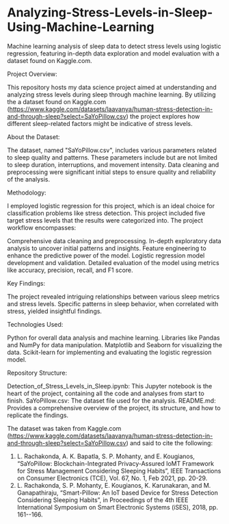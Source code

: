 # Analyzing-Stress-Levels-in-Sleep-Using-Machine-Learning
Machine learning analysis of sleep data to detect stress levels using logistic regression, featuring in-depth data exploration and model evaluation with a dataset found on Kaggle.com.

Project Overview:

This repository hosts my data science project aimed at understanding and analyzing stress levels during sleep through machine learning. By utilizing the a dataset found on Kaggle.com (https://www.kaggle.com/datasets/laavanya/human-stress-detection-in-and-through-sleep?select=SaYoPillow.csv) the project explores how different sleep-related factors might be indicative of stress levels.


About the Dataset:

The dataset, named "SaYoPillow.csv", includes various parameters related to sleep quality and patterns. These parameters include but are not limited to sleep duration, interruptions, and movement intensity. Data cleaning and preprocessing were significant initial steps to ensure quality and reliability of the analysis.


Methodology:

I employed logistic regression for this project, which is an ideal choice for classification problems like stress detection. This project included five target stress levels that the results were categorized into. The project workflow encompasses:

Comprehensive data cleaning and preprocessing.
In-depth exploratory data analysis to uncover initial patterns and insights.
Feature engineering to enhance the predictive power of the model.
Logistic regression model development and validation.
Detailed evaluation of the model using metrics like accuracy, precision, recall, and F1 score.


Key Findings:

The project revealed intriguing relationships between various sleep metrics and stress levels. Specific patterns in sleep behavior, when correlated with stress, yielded insightful findings.


Technologies Used:

Python for overall data analysis and machine learning.
Libraries like Pandas and NumPy for data manipulation.
Matplotlib and Seaborn for visualizing the data.
Scikit-learn for implementing and evaluating the logistic regression model.


Repository Structure:

Detection_of_Stress_Levels_in_Sleep.ipynb: This Jupyter notebook is the heart of the project, containing all the code and analyses from start to finish.
SaYoPillow.csv: The dataset file used for the analysis.
README.md: Provides a comprehensive overview of the project, its structure, and how to replicate the findings.


The dataset was taken from Kaggle.com (https://www.kaggle.com/datasets/laavanya/human-stress-detection-in-and-through-sleep?select=SaYoPillow.csv) and said to cite the following:
1. L. Rachakonda, A. K. Bapatla, S. P. Mohanty, and E. Kougianos, “SaYoPillow: Blockchain-Integrated Privacy-Assured IoMT Framework for Stress Management Considering Sleeping Habits”, IEEE Transactions on Consumer Electronics (TCE), Vol. 67, No. 1, Feb 2021, pp. 20-29.
2. L. Rachakonda, S. P. Mohanty, E. Kougianos, K. Karunakaran, and M. Ganapathiraju, “Smart-Pillow: An IoT based Device for Stress Detection Considering Sleeping Habits”, in Proceedings of the 4th IEEE International Symposium on Smart Electronic Systems (iSES), 2018, pp. 161--166.
